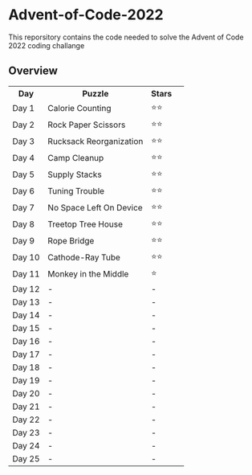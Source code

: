 # Advent-of-Code-2022
This reporsitory contains the code needed to solve the Advent of Code 2022 coding challange

## Overview

<table>
<tr><th>Day</th><th>Puzzle</th><th>Stars</th></tr>
<tr><td>Day 1</td><td>Calorie Counting</td><td>⭐⭐</td></tr>
<tr><td>Day 2</td><td>Rock Paper Scissors</td><td>⭐⭐</td></tr>
<tr><td>Day 3</td><td>Rucksack Reorganization</td><td>⭐⭐</td></tr>
<tr><td>Day 4</td><td>Camp Cleanup</td><td>⭐⭐</td></tr>
<tr><td>Day 5</td><td>Supply Stacks</td><td>⭐⭐</td></tr>
<tr><td>Day 6</td><td>Tuning Trouble</td><td>⭐⭐</td></tr>
<tr><td>Day 7</td><td>No Space Left On Device</td><td>⭐⭐</td></tr>
<tr><td>Day 8</td><td>Treetop Tree House</td><td>⭐⭐</td></tr>
<tr><td>Day 9</td><td>Rope Bridge</td><td>⭐⭐</td></tr>
<tr><td>Day 10</td><td>Cathode-Ray Tube</td><td>⭐⭐</td></tr>
<tr><td>Day 11</td><td>Monkey in the Middle<td>⭐<td><td</tr>
<tr><td>Day 12</td><td> - </td><td> - </td></tr>
<tr><td>Day 13</td><td> - </td><td> - </td></tr>
<tr><td>Day 14</td><td> - </td><td> - </td></tr>
<tr><td>Day 15</td><td> - </td><td> - </td></tr>
<tr><td>Day 16</td><td> - </td><td> - </td></tr>
<tr><td>Day 17</td><td> - </td><td> - </td></tr>
<tr><td>Day 18</td><td> - </td><td> - </td></tr>
<tr><td>Day 19</td><td> - </td><td> - </td></tr>
<tr><td>Day 20</td><td> - </td><td> - </td></tr>
<tr><td>Day 21</td><td> - </td><td> - </td></tr>
<tr><td>Day 22</td><td> - </td><td> - </td></tr>
<tr><td>Day 23</td><td> - </td><td> - </td></tr>
<tr><td>Day 24</td><td> - </td><td> - </td></tr>
<tr><td>Day 25</td><td> - </td><td> - </td></tr>
</table>